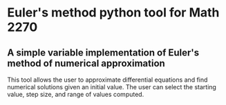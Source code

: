 # Euler's method python tool for Math 2270


## A simple variable implementation of Euler's method of numerical approximation

This tool allows the user to approximate differential equations and find numerical solutions given an initial value. The user can select the starting value, step size, and range of values computed.
